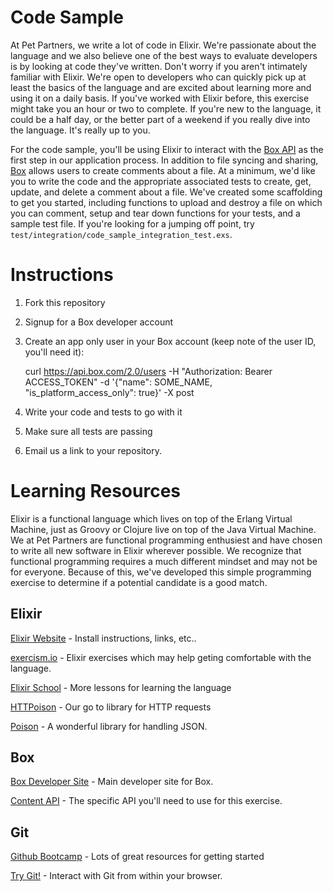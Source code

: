 # Code Sample
At Pet Partners, we write a lot of code in Elixir.  We're passionate about the language and we also believe one of the best ways to evaluate developers is by looking at code they've written.  Don't worry if you aren't intimately familiar with Elixir.  We're open to developers who can quickly pick up at least the basics of the language and are excited about learning more and using it on a daily basis.  If you've worked with Elixir before, this exercise might take you an hour or two to complete.  If you're new to the language, it could be a half day, or the better part of a weekend if you really dive into the language.  It's really up to you.

For the code sample, you'll be using Elixir to interact with the [Box API](https://box-content.readme.io/reference) as the first step in our application process. In addition to file syncing and sharing, [Box](https://www.box.com) allows users to create comments about a file.  At a minimum, we'd like you to write the code and the appropriate associated tests to create, get, update, and delete a comment about a file.  We've created some scaffolding to get you started, including functions to upload and destroy a file on which you can comment, setup and tear down functions for your tests, and a sample test file. If you're looking for a jumping off point, try `test/integration/code_sample_integration_test.exs`.

# Instructions

1) Fork this repository

2) Signup for a Box developer account

3) Create an app only user in your Box account (keep note of the user ID, you'll need it):
    
    curl https://api.box.com/2.0/users -H "Authorization: Bearer ACCESS_TOKEN" -d '{"name": SOME_NAME, "is_platform_access_only": true}' -X post

4) Write your code and tests to go with it

4) Make sure all tests are passing

5) Email us a link to your repository. 

# Learning Resources
Elixir is a functional language which lives on top of the Erlang Virtual Machine, just as Groovy or Clojure live on top of the Java Virtual Machine.  We at Pet Partners are functional programming enthusiest and have chosen to write all new software in Elixir wherever possible.  We recognize that functional programming requires a much different mindset and may not be for everyone.  Because of this, we've developed this simple programming exercise to determine if a potential candidate is a good match.

## Elixir
[Elixir Website](http://elixir-lang.org) - Install instructions, links, etc..

[exercism.io](http://exercism.io/languages/elixir) - Elixir exercises which may help geting comfortable with the language.

[Elixir School](https://elixirschool.com) - More lessons for learning the language

[HTTPoison](https://github.com/edgurgel/httpoison) - Our go to library for HTTP requests

[Poison](https://github.com/devinus/poison) - A wonderful library for handling JSON.

## Box
[Box Developer Site](https://developers.box.com) - Main developer site for Box.

[Content API](https://box-content.readme.io/reference) - The specific API you'll need to use for this exercise.

## Git
[Github Bootcamp](https://help.github.com/categories/bootcamp/) - Lots of great resources for getting started

[Try Git!](https://try.github.io) - Interact with Git from within your browser.
